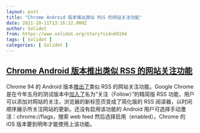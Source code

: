 ```yaml
---
layout: post
title: "Chrome Android 版本推出类似 RSS 的网站关注功能"
date: 2021-10-11T13:16:22.000Z
author: Solidot
from: https://www.solidot.org/story?sid=69194
tags: [ Solidot ]
categories: [ Solidot ]
---
```

<!--1633958182000-->
[Chrome Android 版本推出类似 RSS 的网站关注功能](https://www.solidot.org/story?sid=69194)
------

<div>
Chrome 94 的 Android 版本<a href="https://gizmodo.com/chrome-attempts-to-resurrect-rss-with-its-new-follow-fe-1847829225">推出了</a>类似 RSS 的网站关注功能。Google Chrome 是在今年五月的测试版本中<a href="https://www.solidot.org/story?sid=67827">加入了</a>名为“关注（Follow）”的精简版 RSS 功能，用户可以添加对网站的关注，浏览器的新标签页变成了简化版的 RSS 阅读器，以时间顺序展示所关注网站的更新。还没有启用该功能的 Android 用户可选择手动激活：chrome://flags，搜索 web feed 然后选择启用（enabled）。Chrome 的 iOS 版本要到明年才能使用上该功能。
</div>
